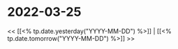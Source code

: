 # 2022-03-25
<< [[<% tp.date.yesterday("YYYY-MM-DD") %>]] | [[<% tp.date.tomorrow("YYYY-MM-DD") %>]] >>


